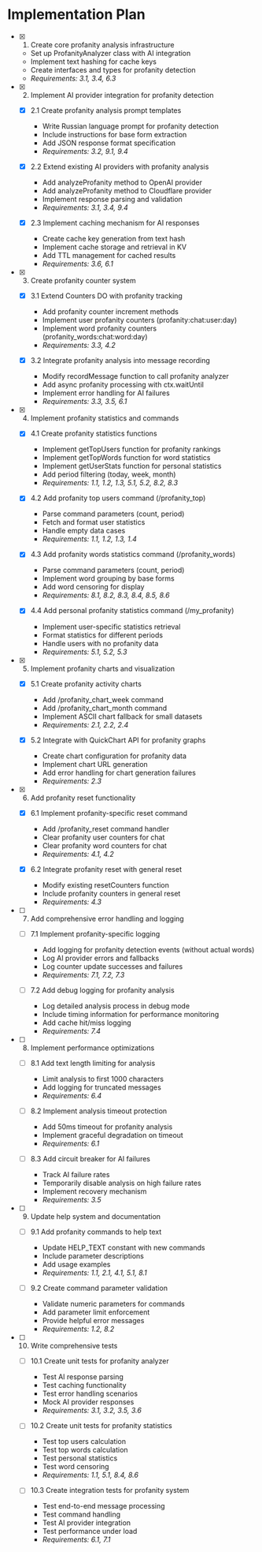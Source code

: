 # Implementation Plan

- [x] 1. Create core profanity analysis infrastructure
  - Set up ProfanityAnalyzer class with AI integration
  - Implement text hashing for cache keys
  - Create interfaces and types for profanity detection
  - _Requirements: 3.1, 3.4, 6.3_

- [x] 2. Implement AI provider integration for profanity detection
  - [x] 2.1 Create profanity analysis prompt templates
    - Write Russian language prompt for profanity detection
    - Include instructions for base form extraction
    - Add JSON response format specification
    - _Requirements: 3.2, 9.1, 9.4_

  - [x] 2.2 Extend existing AI providers with profanity analysis
    - Add analyzeProfanity method to OpenAI provider
    - Add analyzeProfanity method to Cloudflare provider
    - Implement response parsing and validation
    - _Requirements: 3.1, 3.4, 9.4_

  - [x] 2.3 Implement caching mechanism for AI responses
    - Create cache key generation from text hash
    - Implement cache storage and retrieval in KV
    - Add TTL management for cached results
    - _Requirements: 3.6, 6.1_

- [x] 3. Create profanity counter system
  - [x] 3.1 Extend Counters DO with profanity tracking
    - Add profanity counter increment methods
    - Implement user profanity counters (profanity:chat:user:day)
    - Implement word profanity counters (profanity_words:chat:word:day)
    - _Requirements: 3.3, 4.2_

  - [x] 3.2 Integrate profanity analysis into message recording
    - Modify recordMessage function to call profanity analyzer
    - Add async profanity processing with ctx.waitUntil
    - Implement error handling for AI failures
    - _Requirements: 3.3, 3.5, 6.1_

- [x] 4. Implement profanity statistics and commands
  - [x] 4.1 Create profanity statistics functions
    - Implement getTopUsers function for profanity rankings
    - Implement getTopWords function for word statistics
    - Implement getUserStats function for personal statistics
    - Add period filtering (today, week, month)
    - _Requirements: 1.1, 1.2, 1.3, 5.1, 5.2, 8.2, 8.3_

  - [x] 4.2 Add profanity top users command (/profanity_top)
    - Parse command parameters (count, period)
    - Fetch and format user statistics
    - Handle empty data cases
    - _Requirements: 1.1, 1.2, 1.3, 1.4_

  - [x] 4.3 Add profanity words statistics command (/profanity_words)
    - Parse command parameters (count, period)
    - Implement word grouping by base forms
    - Add word censoring for display
    - _Requirements: 8.1, 8.2, 8.3, 8.4, 8.5, 8.6_

  - [x] 4.4 Add personal profanity statistics command (/my_profanity)
    - Implement user-specific statistics retrieval
    - Format statistics for different periods
    - Handle users with no profanity data
    - _Requirements: 5.1, 5.2, 5.3_

- [x] 5. Implement profanity charts and visualization
  - [x] 5.1 Create profanity activity charts
    - Add /profanity_chart_week command
    - Add /profanity_chart_month command
    - Implement ASCII chart fallback for small datasets
    - _Requirements: 2.1, 2.2, 2.4_

  - [x] 5.2 Integrate with QuickChart API for profanity graphs
    - Create chart configuration for profanity data
    - Implement chart URL generation
    - Add error handling for chart generation failures
    - _Requirements: 2.3_

- [x] 6. Add profanity reset functionality
  - [x] 6.1 Implement profanity-specific reset command
    - Add /profanity_reset command handler
    - Clear profanity user counters for chat
    - Clear profanity word counters for chat
    - _Requirements: 4.1, 4.2_

  - [x] 6.2 Integrate profanity reset with general reset
    - Modify existing resetCounters function
    - Include profanity counters in general reset
    - _Requirements: 4.3_

- [ ] 7. Add comprehensive error handling and logging
  - [ ] 7.1 Implement profanity-specific logging
    - Add logging for profanity detection events (without actual words)
    - Log AI provider errors and fallbacks
    - Log counter update successes and failures
    - _Requirements: 7.1, 7.2, 7.3_

  - [ ] 7.2 Add debug logging for profanity analysis
    - Log detailed analysis process in debug mode
    - Include timing information for performance monitoring
    - Add cache hit/miss logging
    - _Requirements: 7.4_

- [ ] 8. Implement performance optimizations
  - [ ] 8.1 Add text length limiting for analysis
    - Limit analysis to first 1000 characters
    - Add logging for truncated messages
    - _Requirements: 6.4_

  - [ ] 8.2 Implement analysis timeout protection
    - Add 50ms timeout for profanity analysis
    - Implement graceful degradation on timeout
    - _Requirements: 6.1_

  - [ ] 8.3 Add circuit breaker for AI failures
    - Track AI failure rates
    - Temporarily disable analysis on high failure rates
    - Implement recovery mechanism
    - _Requirements: 3.5_

- [ ] 9. Update help system and documentation
  - [ ] 9.1 Add profanity commands to help text
    - Update HELP_TEXT constant with new commands
    - Include parameter descriptions
    - Add usage examples
    - _Requirements: 1.1, 2.1, 4.1, 5.1, 8.1_

  - [ ] 9.2 Create command parameter validation
    - Validate numeric parameters for commands
    - Add parameter limit enforcement
    - Provide helpful error messages
    - _Requirements: 1.2, 8.2_

- [ ] 10. Write comprehensive tests
  - [ ] 10.1 Create unit tests for profanity analyzer
    - Test AI response parsing
    - Test caching functionality
    - Test error handling scenarios
    - Mock AI provider responses
    - _Requirements: 3.1, 3.2, 3.5, 3.6_

  - [ ] 10.2 Create unit tests for profanity statistics
    - Test top users calculation
    - Test top words calculation
    - Test personal statistics
    - Test word censoring
    - _Requirements: 1.1, 5.1, 8.4, 8.6_

  - [ ] 10.3 Create integration tests for profanity system
    - Test end-to-end message processing
    - Test command handling
    - Test AI provider integration
    - Test performance under load
    - _Requirements: 6.1, 7.1_
